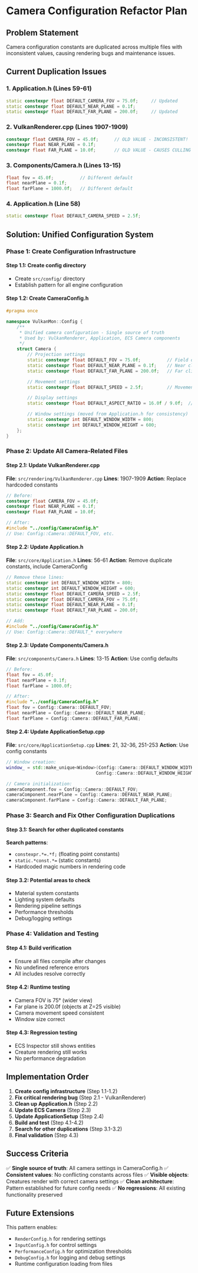 # Camera Configuration Refactor Plan

## Problem Statement
Camera configuration constants are duplicated across multiple files with inconsistent values, causing rendering bugs and maintenance issues.

## Current Duplication Issues

### 1. Application.h (Lines 59-61)
```cpp
static constexpr float DEFAULT_CAMERA_FOV = 75.0f;     // Updated
static constexpr float DEFAULT_NEAR_PLANE = 0.1f;
static constexpr float DEFAULT_FAR_PLANE = 200.0f;     // Updated
```

### 2. VulkanRenderer.cpp (Lines 1907-1909)
```cpp
constexpr float CAMERA_FOV = 45.0f;      // OLD VALUE - INCONSISTENT!
constexpr float NEAR_PLANE = 0.1f;
constexpr float FAR_PLANE = 10.0f;       // OLD VALUE - CAUSES CULLING BUG!
```

### 3. Components/Camera.h (Lines 13-15)
```cpp
float fov = 45.0f;          // Different default
float nearPlane = 0.1f;
float farPlane = 1000.0f;   // Different default
```

### 4. Application.h (Line 58)
```cpp
static constexpr float DEFAULT_CAMERA_SPEED = 2.5f;
```

## Solution: Unified Configuration System

### Phase 1: Create Configuration Infrastructure

#### Step 1.1: Create config directory
- Create `src/config/` directory
- Establish pattern for all engine configuration

#### Step 1.2: Create CameraConfig.h
```cpp
#pragma once

namespace VulkanMon::Config {
    /**
     * Unified camera configuration - Single source of truth
     * Used by: VulkanRenderer, Application, ECS Camera components
     */
    struct Camera {
        // Projection settings
        static constexpr float DEFAULT_FOV = 75.0f;          // Field of view in degrees
        static constexpr float DEFAULT_NEAR_PLANE = 0.1f;    // Near clipping plane
        static constexpr float DEFAULT_FAR_PLANE = 200.0f;   // Far clipping plane

        // Movement settings
        static constexpr float DEFAULT_SPEED = 2.5f;         // Movement speed

        // Display settings
        static constexpr float DEFAULT_ASPECT_RATIO = 16.0f / 9.0f;  // Default aspect ratio

        // Window settings (moved from Application.h for consistency)
        static constexpr int DEFAULT_WINDOW_WIDTH = 800;
        static constexpr int DEFAULT_WINDOW_HEIGHT = 600;
    };
}
```

### Phase 2: Update All Camera-Related Files

#### Step 2.1: Update VulkanRenderer.cpp
**File**: `src/rendering/VulkanRenderer.cpp`
**Lines**: 1907-1909
**Action**: Replace hardcoded constants
```cpp
// Before:
constexpr float CAMERA_FOV = 45.0f;
constexpr float NEAR_PLANE = 0.1f;
constexpr float FAR_PLANE = 10.0f;

// After:
#include "../config/CameraConfig.h"
// Use: Config::Camera::DEFAULT_FOV, etc.
```

#### Step 2.2: Update Application.h
**File**: `src/core/Application.h`
**Lines**: 56-61
**Action**: Remove duplicate constants, include CameraConfig
```cpp
// Remove these lines:
static constexpr int DEFAULT_WINDOW_WIDTH = 800;
static constexpr int DEFAULT_WINDOW_HEIGHT = 600;
static constexpr float DEFAULT_CAMERA_SPEED = 2.5f;
static constexpr float DEFAULT_CAMERA_FOV = 75.0f;
static constexpr float DEFAULT_NEAR_PLANE = 0.1f;
static constexpr float DEFAULT_FAR_PLANE = 200.0f;

// Add:
#include "../config/CameraConfig.h"
// Use: Config::Camera::DEFAULT_* everywhere
```

#### Step 2.3: Update Components/Camera.h
**File**: `src/components/Camera.h`
**Lines**: 13-15
**Action**: Use config defaults
```cpp
// Before:
float fov = 45.0f;
float nearPlane = 0.1f;
float farPlane = 1000.0f;

// After:
#include "../config/CameraConfig.h"
float fov = Config::Camera::DEFAULT_FOV;
float nearPlane = Config::Camera::DEFAULT_NEAR_PLANE;
float farPlane = Config::Camera::DEFAULT_FAR_PLANE;
```

#### Step 2.4: Update ApplicationSetup.cpp
**File**: `src/core/ApplicationSetup.cpp`
**Lines**: 21, 32-36, 251-253
**Action**: Use config constants
```cpp
// Window creation:
window_ = std::make_unique<Window>(Config::Camera::DEFAULT_WINDOW_WIDTH,
                                  Config::Camera::DEFAULT_WINDOW_HEIGHT, "VulkanMon");

// Camera initialization:
cameraComponent.fov = Config::Camera::DEFAULT_FOV;
cameraComponent.nearPlane = Config::Camera::DEFAULT_NEAR_PLANE;
cameraComponent.farPlane = Config::Camera::DEFAULT_FAR_PLANE;
```

### Phase 3: Search and Fix Other Configuration Duplications

#### Step 3.1: Search for other duplicated constants
**Search patterns**:
- `constexpr.*=.*f;` (floating point constants)
- `static.*const.*=` (static constants)
- Hardcoded magic numbers in rendering code

#### Step 3.2: Potential areas to check
- Material system constants
- Lighting system defaults
- Rendering pipeline settings
- Performance thresholds
- Debug/logging settings

### Phase 4: Validation and Testing

#### Step 4.1: Build verification
- Ensure all files compile after changes
- No undefined reference errors
- All includes resolve correctly

#### Step 4.2: Runtime testing
- Camera FOV is 75° (wider view)
- Far plane is 200.0f (objects at Z=25 visible)
- Camera movement speed consistent
- Window size correct

#### Step 4.3: Regression testing
- ECS Inspector still shows entities
- Creature rendering still works
- No performance degradation

## Implementation Order

1. **Create config infrastructure** (Step 1.1-1.2)
2. **Fix critical rendering bug** (Step 2.1 - VulkanRenderer)
3. **Clean up Application.h** (Step 2.2)
4. **Update ECS Camera** (Step 2.3)
5. **Update ApplicationSetup** (Step 2.4)
6. **Build and test** (Step 4.1-4.2)
7. **Search for other duplications** (Step 3.1-3.2)
8. **Final validation** (Step 4.3)

## Success Criteria

✅ **Single source of truth**: All camera settings in CameraConfig.h
✅ **Consistent values**: No conflicting constants across files
✅ **Visible objects**: Creatures render with correct camera settings
✅ **Clean architecture**: Pattern established for future config needs
✅ **No regressions**: All existing functionality preserved

## Future Extensions

This pattern enables:
- `RenderConfig.h` for rendering settings
- `InputConfig.h` for control settings
- `PerformanceConfig.h` for optimization thresholds
- `DebugConfig.h` for logging and debug settings
- Runtime configuration loading from files
